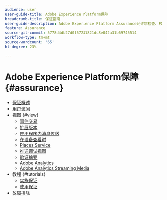 ```yaml
---
audience: user
user-guide-title: Adobe Experience Platform保障
breadcrumb-title: 保证指南
user-guide-description: Adobe Experience Platform Assurance允许您检查、校样、模拟和验证如何在移动设备应用程序中收集数据或提供体验。
feature: Assurance
source-git-commit: 5778d4db27d0f57281821dc8e042a31b69745514
workflow-type: tm+mt
source-wordcount: '65'
ht-degree: 23%

---
```



# Adobe Experience Platform保障 {#assurance}

- [保证概述](./home.md)
- [用户访问](./user-access.md)
- 视图 {#view}
   - [事件交易](./views/event-transactions.md)
   - [扩展版本](./views/extension-versions.md)
   - [应用程序内消息传送](./views/in-app-messaging.md)
   - [在设备查看时](./views/on-device-views.md)
   - [Places Service](./views/places-service.md)
   - [推送调试视图](./views/push-debug-view.md)
   - [验证摘要](./views/validation-summary.md)
   - [Adobe Analytics](./views/adobe-analytics.md)
   - [Adobe Analytics Streaming Media](./views/adobe-analytics-streaming-media.md)
- 教程 {#tutorials}
   - [实施保证](./tutorials/implement-assurance.md)
   - [使用保证](./tutorials/using-assurance.md)
- [故障排除](./troubleshooting.md)
